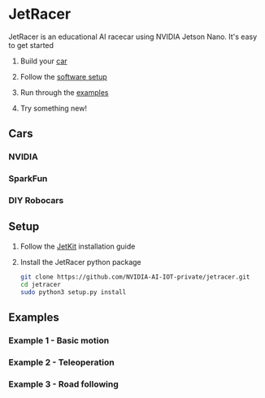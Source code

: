 # JetRacer

JetRacer is an educational AI racecar using NVIDIA Jetson Nano.  It's easy to get started

1. Build your [car](#cars)

2. Follow the [software setup](#setup)
3. Run through the [examples](#examples)
4. Try something new!

## Cars

### NVIDIA
### SparkFun
### DIY Robocars

## Setup

1. Follow the [JetKit](#) installation guide

2. Install the JetRacer python package

    ```bash
    git clone https://github.com/NVIDIA-AI-IOT-private/jetracer.git
    cd jetracer
    sudo python3 setup.py install
    ```

## Examples

### Example 1 - Basic motion

### Example 2 - Teleoperation

### Example 3 - Road following
